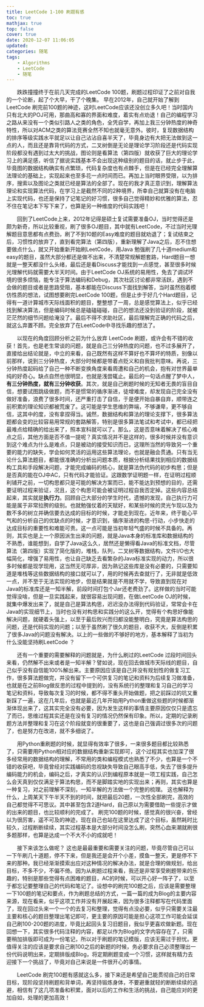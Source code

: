 ```yaml
---
title: LeetCode 1-100 刷题有感
toc: true
mathjax: true
top: false
cover: true
date: 2020-12-07 11:06:05
updated:
categories: 随笔
tags:
	- Algorithms
	- LeetCode
	- 随笔
---
```


　　跌跌撞撞终于在前几天完成的LeetCode 100题，刷题过程印证了之前对自我的一个论断，起了个大早，干了个晚集。 早在2012年，自己就开始了解到LeetCode 刷完前100题的神迹，这时LeetCode应该还没创立多久吧！当时国内只有北大的POJ可用，那曲高和寡的界面和难度，着实有点劝退！自己的编程学习之路从来没有一个类似引路人之类的角色，全凭自学，再加上我三分钟热度的神奇特性，所以对ACM之类的算法竞赛全然不知也就毫无意外。彼时，复现数据结构的排序等级实践水平就足以让自己沾沾自喜半天了，毕竟身边有大把无法做到这一点的人，而且还是靠背代码的方式，二叉树倒是无论是理论学习阶段还是代码实现阶段都没有遇到过太大的挑战，图论则是看算法（第四版）就收获了巨大的理论学习上的满足感，听信了据说实践基本不会出现这种级别的题目的话，就止步于此，毕竟图的数据结构确实有点繁琐，代码复杂度也有点棘手，但是在已经完全理解算法理论的基础上，实现起来也至多花一点时间而已。再加上当时眼界受限，以为排序，搜索以及图论之类就已经是算法的全部了。现在的我才真正意识到，理解算法理论和实现算法代码，在学习上是截然不同的2种境界，所幸自己就算没有在电脑上实现代码，也还是保持了记笔记的好习惯，很多自己觉得精妙和优雅的算法，忍不住在笔记本下写下来了，也算是另一种维度的代码实践吧！

　　回到了LeetCode上来，2012年记得是硕士复试需要准备OJ，当时觉得还是颇为新奇，所以比较重视，刷了很多OJ题目，其中就有LeetCode，不过当时光理解题目意思都有点费劲，刷了不到10题的Easy难度的题目就劝退了；复试结束之后，习惯性的放弃了，直到看完算法（第四版），重新理解了Java之后，忍不住想要做点什么，就又开始重新开始刷LeetCode，用Java 勉强刷了几十道medium和easy的题目，虽然大部分都还是做不出来，不清楚常规解题套路，Hard题目一想就是一整天都没什么头绪，最后还是看Discuss才能找到一点感觉，甚至很多时候光理解代码就需要大半天时间。由于LeetCode OJ系统的易用性，免去了调试环境的很多烦恼，能专注于算法编码和Debug，其次社区讨论都非常活跃，遇到不会做的题目或者是思路受阻，基本都能在Discuss下面找到解答，当时虽然抱着模仿性质的想法，试图想要刷完LeetCode 100题，但是止步于好几个Hard题目，记得有一道计算城市天际线面积的题目，整整想了一周，总是感觉算法上，似乎已经找到解决算法，但是编码时候总是磕磕碰碰，自己的想法还没到验证的阶段，就被茫茫然的细节问题给淹没了。最后不得不求助社区，最后理解完正确的代码之后，就这么弃置不顾。完全放弃了在LeetCode中寻找乐趣的想法了。

　　以现在的角度回顾分析之前为什么放弃 LeetCode 刷题，或许会有不错的收获！首先，也是老生常谈的问题，就是自己三分钟热度的问题，也不过多展开了，直接给出结论就是，中立的来看，自己既然有这样不算好也不算坏的特质，别像以前那样，说到三分钟热度，大部分时候都是带着点贬义和自我批判意味。再说，三分钟热度起码给了自己一种不断变换角度来看周遭和自己的机会，抱有对世界最单纯的好奇心。缺点自然也很明显，也就是浅尝辄止。最后的一句话点醒了梦中人，**有三分钟热度，就有三分钟收获**。其次，就是自己刷题时候的无知者无畏的盲目自信，想要试图跳级做题，而不是惯常的循序渐进，徒增难度，却发现自己完全没有做好准备，浪费了很多时间，还严重打击了自信，于是便开始自暴自弃，顺带连之前积累的理论知识都被荒废了。这可能是学生思维的弊端，不够谦卑，更不够自信，这其中的度，没有拿捏得当。诚然，数据结构和算法的理论支撑下，很多算法题都会变的比较容易用常规的套路解答，特别是很多算法笔试和考试中，都已经把最难点给精确的给出来了，照本宣科就可以了。那么，这是否意味着解决了核心难点之后，其他方面是否不值一提呢？真实情况并不是这样的，很多时候并没有意识到这个难点为什么是难点，只是被动的接受知识而已，这理所当然的导致另一个重要的能力的缺失，学会如何灵活的运用这些算法理论，也就是融会贯通。只有当无论什么算法题目，都能很准确的分析出问题本质，根据分析结果找到相应的数据结构工具和手段解决问题，才能完成编码的核心，就是算法伪代码的初步构思；但是是否真的能在OJ中AC，只有代码才能验证。这跟数学证明题一样，在证明过程顺利铺开之前，一切构思都只是可能的解决方案而已，能不能达到预想的目的，还需要证明过程来验证，况且，这个构思可能会被证明过程自我否定掉。这些内容总结起来，其实就是**执行力**。回顾自己大部分的学生时代，遗憾的发现，自己执行力可能是属于非常拉胯的级别。也就勉强仗着的天赋好，和某些时候的灵光乍现以及为数不多的树立并确信要去达成的目标的时候，才能走到现在。近年来，终于能心平气和的分析自己的优缺点的时候，才意识到，循序渐进的构思-行动，小步快走的达成目标的重要性和难能可贵。这一点可能是当初年轻气盛的时候不具备的。再则，其实也是上一个原因派生出来的问题，就是Java本身的标准库和数据结构的不熟悉，谁能想到，自学了Java这么久，居然还是懒得看Java的标准文档，尽管算法（第四版）实现了简化版的，堆栈，队列，二叉树等数据结构，文件I/O也大幅简化，增强了易用性，也让自己缺乏去看繁杂的Java标准实现的动力，所以很多时候都是现学现用，这当然无可厚非，因为熟记这些库是没有必要的，只需要知道是堆栈等这些数据结构的接口就可以了，用的时候再去查就行了，无非就是低效一点，并不至于无法实现的地步，但是结果就是不用就不学，导致直到现在对Java的标准库还是一知半解，前段时间打包个Jar还老费劲了。这样做的当时可能觉得没啥，但是一旦实践起来，就很容易出现问题，在做LeetCode OJ的时候，就集中爆发出来了，就是自己是算法构思，迟迟没办法得到代码验证，常常会卡在Java的实现细节上，当时也没有对构思和实践分的这么开，觉得有个构思好像能解决问题，就硬着头强上，以至于最后败兴而归都没能整明白，究竟是算法构思的问题，还是代码实现的问题；以至于虽然刷了很久的题目，收获不大，反倒是积累了很多Java的问题没有解决。以上的一些做的不够好的地方，基本解释了当初为什么没能坚持刷LeetCode ？ 

　　还有一个重要的需要解释的问题就是，为什么刷过的LeetCode 过段时间回头来看，仍然解不出来或者是一知半解？譬如说，现在回去做城市天际线的题目，自己似乎没有自信能100%解出来。主要原因应该是自己并没有规划性的做复习工作，很多算法题做完，并没有留下一个可供复习的笔记和资料为后续复习做准备，也就是在之前Blog做反思的过程中提到的，没有系统行的整理和复习自己的学习笔记和资料，导致每次复习的时候，都不得不重头开始做题，把之前踩过的坑又重新踩了一遍，这在几年后，也就是最近几年开始用Python重做这些题的时候都渐渐体现出来了，这其实完全没有必要，因为发生这样的事情主要原因仅仅只是遗忘了而已，思维过程其实还是在没有复习的情况仍然保有印象。所以，定期的记录刷题方法并整理和复习在这个阶段就变的很重要了，这也是自己强调过很多次的问题了，也是努力在改进，就不多细说了。

　　用Python重刷题的时候，就显得有效率了很多，一来很多题目都比较熟悉了，只需要用Python相对应的数据结构重新实现即可，这个过程其实也加深了很多经常用的数据结构的理解，不常用的类和编程模式也熟悉了不少，也算是一个不错的收获吧，毕竟曾经对实践编码的忽视缺失导致自己眼高手低，失去了很多提升编码能力的机会，编码之后，才真实的认识到编程原本就是一项工程实践，自己怎么会天真到仅仅满足于算法构思，而不是脚踏实地的实现出来；再则，其实也算是一种复习，对之前理解不深刻，一知半解的方法做一个完整的梳理。 这也解释为什么，上周某天下午半天不到的时间，就把最后20题，一次性全部刷完，高效的自己都觉得不可思议。其中甚至包含2道Hard，自己原以为需要借助一些提示才做的出来的题目，也比较顺利的完成了。 刷完100题的时候，感觉真的很兴奋，曾经以为很厉害，遥不可及的神迹，现在自己也站在这里达成了这个目标，虽然耗时比较久，过程断断续续，其实过程基本是大部分时间没怎么刷，突然心血来潮就刷很多题那样，也算是达成一个不大不小的成就吧！

　　接下来该怎么做呢？ 这也是最最重要和需要关注的问题，毕竟尽管自己可以一下午刷几十道题，停不下来，但是我还是会开个小差，摸鱼一整天，更是停不下来的那种。我已经渐渐摸索出应对这种情况的解决办法，就是合理的做规划，给出目标，不多不少，不偏不倚。因为从刷题过程来看，我还是非常享受刷题带来的乐趣的，特别是那些觉得有点困难的题目，AC的时候，可以开心好一阵子了，以至于都忘记要整理自己的代码和笔记了。设想中的刷完100题之后，应该是需要整理一下100题的笔记和要点，作为刷题总结的方式，一篇一篇的成为Blog的主要内容来源，现在看来，似乎这项工作并没有开展起来，因为很多注释都写在代码里面了，现在回过头来一个一个的去复习和整理，觉得有点没必要，似乎只需要关注最主要和核心的题目整理出笔记即可，更主要的原因可能是担心这项工作可能会延误自己刷100-200题的进度，毕竟比起回头复习旧题目，我似乎更喜欢做新题。现在回想一下，其实很多代码注释的内容，都足以作为Blog的文字内容存在了，只需要稍加排版即可成为一份笔记，所以对于刷题的笔记模版，应该无需过于担忧。更值得关注的应该是要求自己刷100之后的新题的时候，务必要求自己必须整理出一份代码说明出来，定期排版成Blog，将定期刷题变成一个习惯，这样就有精力去迎接下一个挑战了，毕竟对自己来说是一件很开心的事情。

　　LeetCode 刷完100题有感就这么多，接下来还是希望自己能贯彻自己的日常目标，现阶段坚持刷题和背单词，再坚持锻炼身体，不要避重就轻的断断续续的逃避，相信有了这几项准备和积累，面对以后的工作和生活的挑战，自己能应对的更加自如，处理的更加高效！